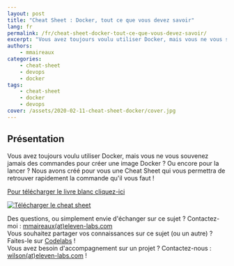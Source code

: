 ```yaml
---
layout: post
title: "Cheat Sheet : Docker, tout ce que vous devez savoir"
lang: fr
permalink: /fr/cheat-sheet-docker-tout-ce-que-vous-devez-savoir/
excerpt: "Vous avez toujours voulu utiliser Docker, mais vous ne vous souvenez jamais des commandes pour créer une image Docker ? Ou encore pour la lancer ?"
authors:
    - mmaireaux
categories:
    - cheat-sheet
    - devops
    - docker
tags:
    - cheat-sheet
    - docker
    - devops
cover: /assets/2020-02-11-cheat-sheet-docker/cover.jpg
---
```


## Présentation

Vous avez toujours voulu utiliser Docker, mais vous ne vous souvenez jamais des commandes pour créer une image Docker ? Ou encore pour la lancer ? 
Nous avons créé pour vous une Cheat Sheet qui vous permettra de retrouver rapidement la commande qu'il vous faut !

[Pour télécharger le livre blanc cliquez-ici](http://bit.ly/cheat-sheet-Docker)

[![Télécharger le cheat sheet]({{site.baseurl}}/assets/2020-02-11-cheat-sheet-docker/button.png)](http://bit.ly/cheat-sheet-Docker)

Des questions, ou simplement envie d'échanger sur ce sujet ? Contactez-moi : [mmaireaux(at)eleven-labs.com](mailto:mmaireaux@eleven-labs.com)  
Vous souhaitez partager vos connaissances sur ce sujet (ou un autre) ? Faites-le sur [Codelabs](https://codelabs.eleven-labs.com) !  
Vous avez besoin d'accompagnement sur un projet ? Contactez-nous : [wilson(at)eleven-labs.com](mailto:wilson@eleven-labs.com) !
